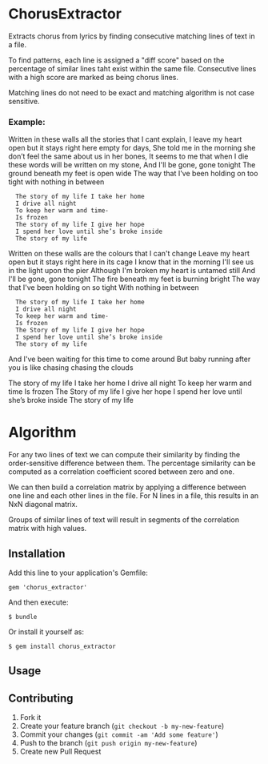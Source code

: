 # ChorusExtractor

Extracts chorus from lyrics by finding consecutive matching lines of
text in a file.

To find patterns, each line is assigned a "diff score" based on the
percentage of similar lines taht exist within the same file. 
Consecutive lines with a high score are marked as being chorus lines.

Matching lines do not need to be exact and matching
algorithm is not case sensitive. 

### Example:

Written in these walls all the stories that I cant explain,
I leave my heart open but it stays right here empty for days,
She told me in the morning she don’t feel the same about us in her
bones,
It seems to me that when I die these words will be written on my stone,
And I'll be gone, gone tonight
The ground beneath my feet is open wide
The way that I've been holding on too tight with nothing in between

```
  The story of my life I take her home
  I drive all night
  To keep her warm and time-
  Is frozen
  The story of my life I give her hope
  I spend her love until she’s broke inside
  The story of my life
```

Written on these walls are the colours that I can't change
Leave my heart open but it stays right here in its cage
I know that in the morning I'll see us in the light upon the pier
Although I'm broken my heart is untamed still
And I'll be gone, gone tonight
The fire beneath my feet is burning bright
The way that I've been holding on so tight 
With nothing in between

```
  The story of my life I take her home
  I drive all night
  To keep her warm and time-
  Is frozen
  The Story of my life I give her hope
  I spend her love until she’s broke inside
  The story of my life
```

And I've been waiting for this time to come around
But baby running after you is like chasing chasing the clouds

The story of my life I take her home
I drive all night
To keep her warm and time
Is frozen
The Story of my life I give her hope
I spend her love until she’s broke inside
The story of my life

# Algorithm

For any two lines of text we can compute their similarity by finding the
order-sensitive difference between them. The percentage similarity can
be computed as a correlation coefficient scored between zero and one. 

We can then build a correlation matrix by applying a difference between one
line and each other lines in the file. For N lines in a file, this
results in an NxN diagonal matrix.

Groups of similar lines of text will result in segments of the
correlation matrix with high values.

## Installation

Add this line to your application's Gemfile:

    gem 'chorus_extractor'

And then execute:

    $ bundle

Or install it yourself as:

    $ gem install chorus_extractor

## Usage

## Contributing

1. Fork it
2. Create your feature branch (`git checkout -b my-new-feature`)
3. Commit your changes (`git commit -am 'Add some feature'`)
4. Push to the branch (`git push origin my-new-feature`)
5. Create new Pull Request
